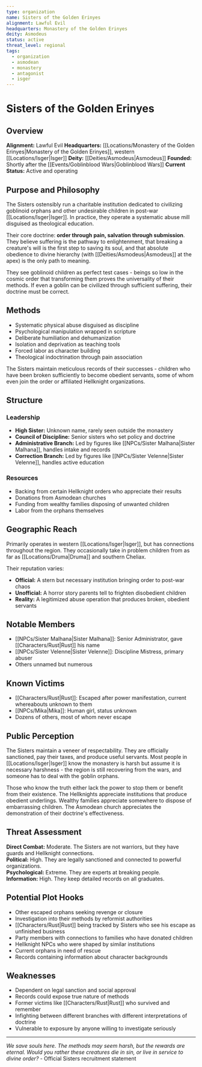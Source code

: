 ```yaml
---
type: organization
name: Sisters of the Golden Erinyes
alignment: Lawful Evil
headquarters: Monastery of the Golden Erinyes
deity: Asmodeus
status: active
threat_level: regional
tags:
  - organization
  - asmodean
  - monastery
  - antagonist
  - isger
---
```


# Sisters of the Golden Erinyes

## Overview
**Alignment:** Lawful Evil
**Headquarters:** [[Locations/Monastery of the Golden Erinyes|Monastery of the Golden Erinyes]], western [[Locations/Isger|Isger]]
**Deity:** [[Deities/Asmodeus|Asmodeus]]
**Founded:** Shortly after the [[Events/Goblinblood Wars|Goblinblood Wars]]
**Current Status:** Active and operating

## Purpose and Philosophy
The Sisters ostensibly run a charitable institution dedicated to civilizing goblinoid orphans and other undesirable children in post-war [[Locations/Isger|Isger]]. In practice, they operate a systematic abuse mill disguised as theological education.

Their core doctrine: **order through pain, salvation through submission**. They believe suffering is the pathway to enlightenment, that breaking a creature's will is the first step to saving its soul, and that absolute obedience to divine hierarchy (with [[Deities/Asmodeus|Asmodeus]] at the apex) is the only path to meaning.

They see goblinoid children as perfect test cases - beings so low in the cosmic order that transforming them proves the universality of their methods. If even a goblin can be civilized through sufficient suffering, their doctrine must be correct.

## Methods
- Systematic physical abuse disguised as discipline
- Psychological manipulation wrapped in scripture
- Deliberate humiliation and dehumanization
- Isolation and deprivation as teaching tools
- Forced labor as character building
- Theological indoctrination through pain association

The Sisters maintain meticulous records of their successes - children who have been broken sufficiently to become obedient servants, some of whom even join the order or affiliated Hellknight organizations.

## Structure

### Leadership
- **High Sister:** Unknown name, rarely seen outside the monastery
- **Council of Discipline:** Senior sisters who set policy and doctrine
- **Administrative Branch:** Led by figures like [[NPCs/Sister Malhana|Sister Malhana]], handles intake and records
- **Correction Branch:** Led by figures like [[NPCs/Sister Velenne|Sister Velenne]], handles active education

### Resources
- Backing from certain Hellknight orders who appreciate their results
- Donations from Asmodean churches
- Funding from wealthy families disposing of unwanted children
- Labor from the orphans themselves

## Geographic Reach
Primarily operates in western [[Locations/Isger|Isger]], but has connections throughout the region. They occasionally take in problem children from as far as [[Locations/Druma|Druma]] and southern Cheliax.

Their reputation varies:
- **Official:** A stern but necessary institution bringing order to post-war chaos
- **Unofficial:** A horror story parents tell to frighten disobedient children
- **Reality:** A legitimized abuse operation that produces broken, obedient servants

## Notable Members
- [[NPCs/Sister Malhana|Sister Malhana]]: Senior Administrator, gave [[Characters/Rust|Rust]] his name
- [[NPCs/Sister Velenne|Sister Velenne]]: Discipline Mistress, primary abuser
- Others unnamed but numerous

## Known Victims
- [[Characters/Rust|Rust]]: Escaped after power manifestation, current whereabouts unknown to them
- [[NPCs/Mika|Mika]]: Human girl, status unknown
- Dozens of others, most of whom never escape

## Public Perception
The Sisters maintain a veneer of respectability. They are officially sanctioned, pay their taxes, and produce useful servants. Most people in [[Locations/Isger|Isger]] know the monastery is harsh but assume it is necessary harshness - the region is still recovering from the wars, and someone has to deal with the goblin orphans.

Those who know the truth either lack the power to stop them or benefit from their existence. The Hellknights appreciate institutions that produce obedient underlings. Wealthy families appreciate somewhere to dispose of embarrassing children. The Asmodean church appreciates the demonstration of their doctrine's effectiveness.

## Threat Assessment
**Direct Combat:** Moderate. The Sisters are not warriors, but they have guards and Hellknight connections.  
**Political:** High. They are legally sanctioned and connected to powerful organizations.  
**Psychological:** Extreme. They are experts at breaking people.  
**Information:** High. They keep detailed records on all graduates.

## Potential Plot Hooks
- Other escaped orphans seeking revenge or closure
- Investigation into their methods by reformist authorities
- [[Characters/Rust|Rust]] being tracked by Sisters who see his escape as unfinished business
- Party members with connections to families who have donated children
- Hellknight NPCs who were shaped by similar institutions
- Current orphans in need of rescue
- Records containing information about character backgrounds

## Weaknesses
- Dependent on legal sanction and social approval
- Records could expose true nature of methods
- Former victims like [[Characters/Rust|Rust]] who survived and remember
- Infighting between different branches with different interpretations of doctrine
- Vulnerable to exposure by anyone willing to investigate seriously

---
*We save souls here. The methods may seem harsh, but the rewards are eternal. Would you rather these creatures die in sin, or live in service to divine order?* - Official Sisters recruitment statement
